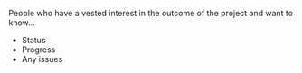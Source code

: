 People who have a vested interest in the outcome of the project and want to know...

- Status
- Progress
- Any issues